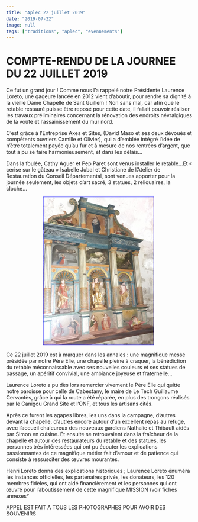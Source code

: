```yaml
---
title: "Aplec 22 juillet 2019"
date: "2019-07-22"
image: null
tags: ["traditions", "aplec", "evennements"]
---
```


# COMPTE-RENDU DE LA JOURNEE DU 22 JUILLET 2019

Ce fut un grand jour ! Comme nous l’a rappelé notre Présidente Laurence Loreto, une gageure lancée en 2012 vient d’aboutir, pour rendre sa dignité à la vieille Dame Chapelle de Sant Guillem ! Non sans mal, car afin que le retable restauré puisse être reposé pour cette date, il fallait pouvoir réaliser les travaux préliminaires concernant la rénovation des endroits névralgiques de la voûte et l’assainissement du mur nord.

C’est grâce à l’Entreprise Axes et Sites, (David Maso et ses deux dévoués et compétents ouvriers Camille et Olivier), qui a d’emblée intégré l’idée de n’être totalement payée qu’au fur et à mesure de nos rentrées d’argent, que tout a pu se faire harmonieusement, et dans les délais…

Dans la foulée, Cathy Aguer et Pep Paret sont venus installer le retable…Et « cerise sur le gâteau » Isabelle Jubal et Christiane de l’Atelier de Restauration du Conseil Départemental, sont venues apporter pour la journée seulement, les objets d’art sacré, 3 statues, 2 reliquaires, la cloche…

<img
  alt
  src="/images/retable-20190730-003-png.png"
  style="
    margin-left: 100px;
    margin-right: 100px;
    width: 300px;
    height: 401px;
  "
/>

Ce 22 juillet 2019 est à marquer dans les annales : une magnifique messe présidée par notre Père Elie, une chapelle pleine à craquer, la bénédiction du retable méconnaissable avec ses nouvelles couleurs et ses statues de passage, un apéritif convivial, une ambiance joyeuse et fraternelle…

Laurence Loreto a pu dès lors remercier vivement le Père Elie qui quitte notre paroisse pour celle de Cabestany, le maire de Le Tech Guillaume Cervantès, grâce à qui la route a été réparée, en plus des tronçons réalisés par le Canigou Grand Site et l’ONF, et tous les artisans cités.

Après ce furent les agapes libres, les uns dans la campagne, d’autres devant la chapelle, d’autres encore autour d’un excellent repas au refuge, avec l’accueil chaleureux des nouveaux gardiens Nathalie et Thibault aidés par Simon en cuisine. Et ensuite se retrouvaient dans la fraîcheur de la chapelle et autour des restaurateurs du retable et des statues, les personnes très intéressées qui ont pu écouter les explications passionnantes de ce magnifique métier fait d’amour et de patience qui consiste à ressusciter des œuvres mourantes.

Henri Loreto donna des explications historiques ; Laurence Loreto énuméra les instances officielles, les partenaires privés, les donateurs, les 120 membres fidèles, qui ont aidé financièrement et les personnes qui ont œuvré pour l’aboutissement de cette magnifique MISSION (voir fiches annexes°

APPEL EST FAIT A TOUS LES PHOTOGRAPHES POUR AVOIR DES SOUVENIRS
